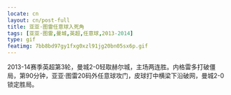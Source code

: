 ```yaml
---
locate: cn
layout: cn/post-full
title: 亚亚·图雷任意球入死角
tags: [亚亚·图雷,曼城,英超,任意球,2013-2014]
type: gif
featimg: 7bb8bd97gy1fxg0xzl91jg20bn05sx6p.gif
---
```


2013-14赛季英超第3轮，曼城2-0轻取赫尔城，主场两连胜。内格雷多打破僵局，第90分钟，亚亚·图雷20码外任意球攻门，皮球打中横梁下沿破网，曼城2-0锁定胜局。
